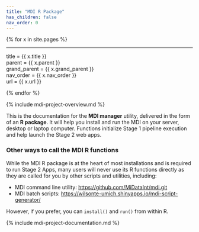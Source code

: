 ```yaml
---
title: "MDI R Package"
has_children: false
nav_order: 0
---
```


{% for x in site.pages %}

--------------------------------------
title = {{ x.title }}  
parent = {{ x.parent }}  
grand_parent = {{ x.grand_parent }}  
nav_order = {{ x.nav_order }}  
url = {{ x.url }}  

{% endfor %}



{% include mdi-project-overview.md %}

This is the documentation for the **MDI manager** utility,
delivered in the form of an **R package**.
It will help you install and run the MDI on your server,
desktop or laptop computer. Functions initialize Stage 1 pipeline
execution and help launch the Stage 2 web apps.

### Other ways to call the MDI R functions

While the MDI R package is at the heart of most installations
and is required to run Stage 2 Apps, many users will never
use its R functions directly as they are called for
you by other scripts and utilities, including:

- MDI command line utility: <https://github.com/MiDataInt/mdi.git>
- MDI batch scripts: <https://wilsonte-umich.shinyapps.io/mdi-script-generator/>

However, if you prefer, you can <code>install()</code> and 
<code>run()</code> from within R.

{% include mdi-project-documentation.md %}
